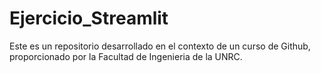 # Ejercicio_Streamlit
Este es un repositorio desarrollado en el contexto de un curso de Github, proporcionado por la Facultad de Ingenieria de la UNRC.
